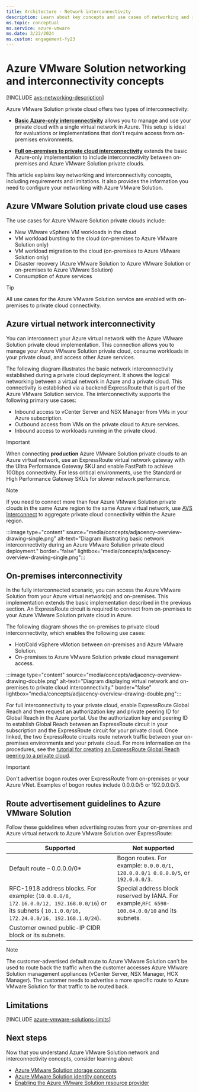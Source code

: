 ```yaml
---
title: Architecture - Network interconnectivity
description: Learn about key concepts and use cases of networking and interconnectivity in Azure VMware Solution.
ms.topic: conceptual
ms.service: azure-vmware
ms.date: 3/22/2024
ms.custom: engagement-fy23
---
```


# Azure VMware Solution networking and interconnectivity concepts

[!INCLUDE [avs-networking-description](includes/azure-vmware-solution-networking-description.md)]

Azure VMware Solution private cloud offers two types of interconnectivity:

- [**Basic Azure-only interconnectivity**](#azure-virtual-network-interconnectivity) allows you to manage and use your private cloud with a single virtual network in Azure. This setup is ideal for evaluations or implementations that don't require access from on-premises environments.

- [**Full on-premises to private cloud interconnectivity**](#on-premises-interconnectivity) extends the basic Azure-only implementation to include interconnectivity between on-premises and Azure VMware Solution private clouds.

This article explains key networking and interconnectivity concepts, including requirements and limitations. It also provides the information you need to configure your networking with Azure VMware Solution.

## Azure VMware Solution private cloud use cases

The use cases for Azure VMware Solution private clouds include:

- New VMware vSphere VM workloads in the cloud
- VM workload bursting to the cloud (on-premises to Azure VMware Solution only)
- VM workload migration to the cloud (on-premises to Azure VMware Solution only)
- Disaster recovery (Azure VMware Solution to Azure VMware Solution or on-premises to Azure VMware Solution)
- Consumption of Azure services

> [!TIP]
> All use cases for the Azure VMware Solution service are enabled with on-premises to private cloud connectivity.

## Azure virtual network interconnectivity

You can interconnect your Azure virtual network with the Azure VMware Solution private cloud implementation. This connection allows you to manage your Azure VMware Solution private cloud, consume workloads in your private cloud, and access other Azure services.

The following diagram illustrates the basic network interconnectivity established during a private cloud deployment. It shows the logical networking between a virtual network in Azure and a private cloud. This connectivity is established via a backend ExpressRoute that is part of the Azure VMware Solution service. The interconnectivity supports the following primary use cases:

- Inbound access to vCenter Server and NSX Manager from VMs in your Azure subscription.
- Outbound access from VMs on the private cloud to Azure services.
- Inbound access to workloads running in the private cloud.

> [!IMPORTANT]
> When connecting **production** Azure VMware Solution private clouds to an Azure virtual network, use an ExpressRoute virtual network gateway with the Ultra Performance Gateway SKU and enable FastPath to achieve 10Gbps connectivity. For less critical environments, use the Standard or High Performance Gateway SKUs for slower network performance.

> [!NOTE]
> If you need to connect more than four Azure VMware Solution private clouds in the same Azure region to the same Azure virtual network, use [AVS Interconnect](connect-multiple-private-clouds-same-region.md) to aggregate private cloud connectivity within the Azure region.

:::image type="content" source="media/concepts/adjacency-overview-drawing-single.png" alt-text="Diagram illustrating basic network interconnectivity during an Azure VMware Solution private cloud deployment." border="false" lightbox="media/concepts/adjacency-overview-drawing-single.png":::

## On-premises interconnectivity

In the fully interconnected scenario, you can access the Azure VMware Solution from your Azure virtual network(s) and on-premises. This implementation extends the basic implementation described in the previous section. An ExpressRoute circuit is required to connect from on-premises to your Azure VMware Solution private cloud in Azure.

The following diagram shows the on-premises to private cloud interconnectivity, which enables the following use cases:

- Hot/Cold vSphere vMotion between on-premises and Azure VMware Solution.
- On-premises to Azure VMware Solution private cloud management access.

:::image type="content" source="media/concepts/adjacency-overview-drawing-double.png" alt-text="Diagram displaying virtual network and on-premises to private cloud interconnectivity." border="false" lightbox="media/concepts/adjacency-overview-drawing-double.png":::

For full interconnectivity to your private cloud, enable ExpressRoute Global Reach and then request an authorization key and private peering ID for Global Reach in the Azure portal. Use the authorization key and peering ID to establish Global Reach between an ExpressRoute circuit in your subscription and the ExpressRoute circuit for your private cloud. Once linked, the two ExpressRoute circuits route network traffic between your on-premises environments and your private cloud. For more information on the procedures, see the [tutorial for creating an ExpressRoute Global Reach peering to a private cloud](tutorial-expressroute-global-reach-private-cloud.md).

> [!IMPORTANT]
> Don't advertise bogon routes over ExpressRoute from on-premises or your Azure VNet. Examples of bogon routes include 0.0.0.0/5 or 192.0.0.0/3.

## Route advertisement guidelines to Azure VMware Solution

Follow these guidelines when advertising routes from your on-premises and Azure virtual network to Azure VMware Solution over ExpressRoute:

| **Supported** |**Not supported**|
| ---------------| ---------------|
| Default route – 0.0.0.0/0*| Bogon routes. For example: ``0.0.0.0/1, 128.0.0.0/1 0.0.0.0/5``, or ``192.0.0.0/3.``|
|RFC-1918 address blocks. For example: (``10.0.0.0/8, 172.16.0.0/12, 192.168.0.0/16``) or its subnets ( ``10.1.0.0/16, 172.24.0.0/16, 192.168.1.0/24``).| Special address block reserved by IANA. For example,``RFC 6598-100.64.0.0/10`` and its subnets. |
|Customer owned public-IP CIDR block or its subnets.||

> [!NOTE]
> The customer-advertised default route to Azure VMware Solution can't be used to route back the traffic when the customer accesses Azure VMware Solution management appliances (vCenter Server, NSX Manager, HCX Manager). The customer needs to advertise a more specific route to Azure VMware Solution for that traffic to be routed back.

## Limitations

[!INCLUDE [azure-vmware-solutions-limits](includes/azure-vmware-solutions-limits.md)]

## Next steps 

Now that you understand Azure VMware Solution network and interconnectivity concepts, consider learning about:

- [Azure VMware Solution storage concepts](architecture-storage.md)
- [Azure VMware Solution identity concepts](architecture-identity.md)
- [Enabling the Azure VMware Solution resource provider](deploy-azure-vmware-solution.md#register-the-microsoftavs-resource-provider)

<!-- LINKS - external -->
[enable Global Reach]: ../expressroute/expressroute-howto-set-global-reach.md

<!-- LINKS - internal -->
[concepts-upgrades]: ./concepts-private-clouds-clusters#host-maintenance-and-lifecycle-management
[concepts-storage]: ./concepts-storage.md
